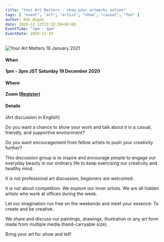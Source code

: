 ```yaml
---
title: "Your Art Matters - show your artworks online"
tags: [ "event", "art", "artist", "show", "casual", "fun" ]
author: Rob Nugen
date: 2020-12-12T23:32:50+09:00
EventTime: "1pm - 3pm"
EventDate: 2020-12-19
---
```


<img
src="//b.robnugen.com/blog/2020/2020_oct_your_art_matters_title.jpg"
alt="Your Art Matters 16 January 2021"
class="title" />

#### When

**1pm - 3pm JST Saturday 19 December 2020**

#### Where

**Zoom ([Register](https://www.meetup.com/Tokyo-Sol-barefoot-more/events/275019031/))**

#### Details

(Art discussion in English)

Do you want a chance to show your work and talk about it in a casual,
friendly, and supportive environment?

Do you want encouragement from fellow artists to push your creativity
further?

This discussion group is to inspire and encourage people to engage our
everyday beauty in our ordinary life to keep exercising our creativity
and healthy mind.

It is not professional art discussion, beginners are welcomed.

It is not about competition. We explore our inner artists. We are all
hidden artists who work at offices during the week.

Let our imagination run free on the weekends and meet your essence: To
create and be creative.

We share and discuss our paintings, drawings, illustration or any art
form made from multiple media (hand-carryable size).

Bring your art for show and tell!
